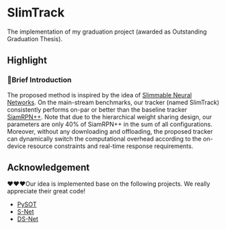 # SlimTrack

The implementation of my graduation project (awarded as Outstanding Graduation Thesis).

## Highlight

### :bookmark:Brief Introduction

The proposed method is inspired by the idea of [Slimmable Neural Networks](https://arxiv.org/abs/1812.08928). On the main-stream benchmarks, our tracker (named SlimTrack) consistently performs on-par or better than the baseline tracker [SiamRPN++](https://arxiv.org/abs/1812.11703). Note that due to the hierarchical weight sharing design, our parameters are only 40% of SiamRPN++ in the sum of all configurations. Moreover, without any downloading and offloading, the proposed tracker can dynamically switch the computational overhead according to the on-device resource constraints and real-time response requirements.

## Acknowledgement

:heart::heart::heart:Our idea is implemented base on the following projects. We really appreciate their great code!

- [PySOT](https://github.com/STVIR/pysot)
- [S-Net](https://github.com/JiahuiYu/slimmable_networks)
- [DS-Net](https://github.com/changlin31/DS-Net)

